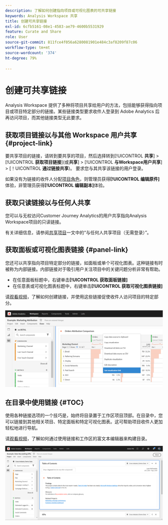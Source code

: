 ```yaml
---
description: 了解如何创建指向项目或可视化图表的可共享链接
keywords: Analysis Workspace 共享
title: 创建可共享链接
exl-id: 6cfb5161-08e1-4583-ae79-4600b5531929
feature: Curate and Share
role: User
source-git-commit: 811fce4f056a6280081901e484c3af8209f87c06
workflow-type: tm+mt
source-wordcount: '374'
ht-degree: 79%

---
```


# 创建可共享链接

Analysis Workspace 提供了多种将项目共享给用户的方法，包括能够获得指向项目或项目特定部分的链接。某些链接类型要求收件人登录到 Adobe Analytics 后再访问项目，而其他链接类型无此要求。

## 获取项目链接以与其他 Workspace 用户共享 {#project-link}

要共享项目的链接，请转到要共享的项目，然后选择转到&#x200B;[!UICONTROL **共享**] > [!UICONTROL **获取项目链接**](或&#x200B;**共享**] > [!UICONTROL **与Workspace用户共享**] > [！UICONTROL **通过链接共享**)。 要求您与其共享该链接的用户登录。

如果没有为链接的收件人分配[项目角色](https://experienceleague.adobe.com/docs/analytics/analyze/analysis-workspace/curate-share/share-projects.html?lang=zh-Hans)，则管理员获得&#x200B;**[!UICONTROL 编辑原件]**&#x200B;体验，非管理员获得&#x200B;**[!UICONTROL 编辑副本]**&#x200B;体验。

## 获取只读链接以与任何人共享

您可以与无权访问Customer Journey Analytics的用户共享指向Analysis Workspace项目的只读链接。

有关详细信息，请参阅[共享项目](/help/analysis-workspace/curate-share/share-projects.md)一文中的“与任何人共享项目（无需登录）”。

## 获取面板或可视化图表链接 {#panel-link}

您还可以共享指向项目特定部分的链接，如面板或单个可视化图表。这种链接有时被称为内部链接。内部链接对于吸引用户关注项目中的关键问题分析非常有帮助。

* 在任意面板标题中，右键单击&#x200B;**[!UICONTROL 获取面板链接]**
* 在任意表或可视化图表标题中，右键单击&#x200B;**[!UICONTROL 获取可视化图表链接]**

请[观看视频](https://experienceleague.adobe.com/docs/analytics-learn/tutorials/analysis-workspace/visualizations/intra-linking-in-analysis-workspace.html?lang=zh-Hans)，了解如何创建链接，并使用这些链接促使收件人访问项目的特定部分。

![在标题上右键单击“获取可视化图表”链接后显示的下拉菜单。](assets/get-viz-link.png)

## 在目录中使用链接 {#TOC}

使用各种链接选项的一个技巧是，始终将目录置于工作区项目顶部。在目录中，您可以链接到其他相关项目、特定面板和特定可视化图表。这可帮助项目收件人更加轻松地进行导航。

请[观看视频](https://experienceleague.adobe.com/docs/analytics-learn/tutorials/analysis-workspace/navigating-workspace-projects/create-a-toc-in-analysis-workspace.html?lang=zh-Hans)，了解如何通过使用链接和工作区的富文本编辑器来构建目录。

![项目目录。](assets/toc.png)
